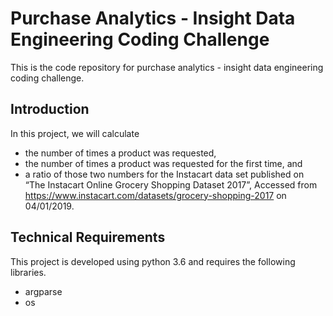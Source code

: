 # Purchase Analytics - Insight Data Engineering Coding Challenge
This is the code repository for purchase analytics - insight data engineering coding challenge.

## Introduction
In this project, we will calculate 
- the number of times a product was requested, 
- the number of times a product was requested for the first time, and
- a ratio of those two numbers
for the Instacart data set published on “The Instacart Online Grocery Shopping Dataset 2017”, Accessed from https://www.instacart.com/datasets/grocery-shopping-2017 on 04/01/2019.


## Technical Requirements
This project is developed using python 3.6 and requires the following libraries.

- argparse
- os

